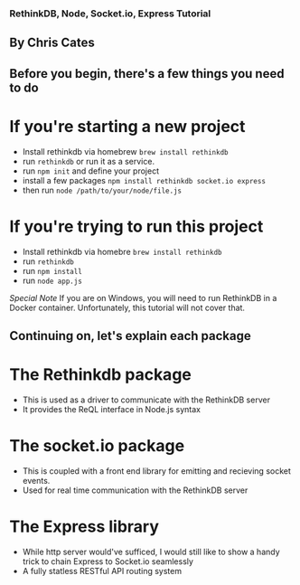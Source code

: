 ### RethinkDB, Node, Socket.io, Express Tutorial
## By Chris Cates

## Before you begin, there's a few things you need to do

# If you're starting a new project
- Install rethinkdb via homebrew `brew install rethinkdb`
- run `rethinkdb` or run it as a service.
- run `npm init` and define your project
- install a few packages `npm install rethinkdb socket.io express`
- then run `node /path/to/your/node/file.js`

# If you're trying to run this project
- Install rethinkdb via homebre `brew install rethinkdb`
- run `rethinkdb`
- run `npm install`
- run `node app.js`

*Special Note*
If you are on Windows, you will need to run RethinkDB in a Docker container. Unfortunately, this tutorial will not cover that.

## Continuing on, let's explain each package

# The Rethinkdb package
- This is used as a driver to communicate with the RethinkDB server
- It provides the ReQL interface in Node.js syntax

# The socket.io package
- This is coupled with a front end library for emitting and recieving socket events.
- Used for real time communication with the RethinkDB server

# The Express library
- While http server would've sufficed, I would still like to show a handy trick to chain Express to Socket.io seamlessly
- A fully statless RESTful API routing system

